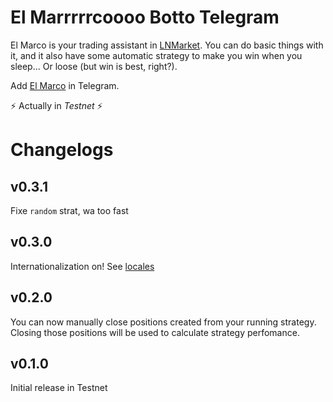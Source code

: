# El Marrrrrcoooo Botto Telegram

El Marco is your trading assistant in [LNMarket](https://lnmarkets.com/). You can do basic things with it, and it also have some automatic strategy to make you win when you sleep... Or loose (but win is best, right?).

Add [El Marco](https://t.me/ElmarcoBot) in Telegram.

⚡ Actually in *Testnet* ⚡

# Changelogs

## v0.3.1

Fixe `random` strat, wa too fast

## v0.3.0

Internationalization on! See [locales](https://github.com/Chaine-de-Blocs/el-marco-bot/tree/master/locales)

## v0.2.0

You can now manually close positions created from your running strategy. Closing those positions will be used to calculate strategy perfomance.

## v0.1.0

Initial release in Testnet